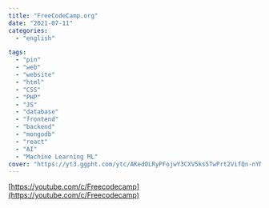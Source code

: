 ```yaml
---
title: "FreeCodeCamp.org"
date: "2021-07-11"
categories:
  - "english"

tags:
  - "pin"
  - "web"
  - "website"
  - "html"
  - "CSS"
  - "PHP"
  - "JS"
  - "database"
  - "frontend"
  - "backend"
  - "mongodb"
  - "react"
  - "AI"
  - "Machine Learning ML"
cover: "https://yt3.ggpht.com/ytc/AKedOLRyPFojwY3CXV5ks5TwPrt2VifQn-nYNfkgLvVPkw=s48-c-k-c0x00ffffff-no-rj"
---
```


[https://youtube.com/c/Freecodecamp](https://youtube.com/c/Freecodecamp)
